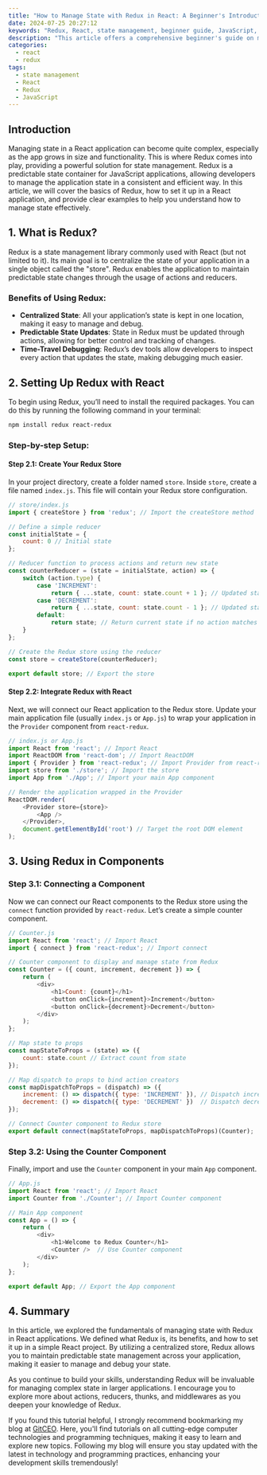 ```yaml
---
title: "How to Manage State with Redux in React: A Beginner's Introduction"
date: 2024-07-25 20:27:12
keywords: "Redux, React, state management, beginner guide, JavaScript, web development"
description: "This article offers a comprehensive beginner's guide on managing state using Redux in React applications. It explains what Redux is, how to set it up with a simple example, and discusses its core concepts such as actions, reducers, and the store. You will learn the best practices for integrating Redux into your React app and tips for maintaining clean state management. By the end of the article, you'll have a solid understanding of how Redux enhances React's state management capabilities, making it a valuable skill for any web developer."
categories:
  - react
  - redux
tags:
  - state management
  - React
  - Redux
  - JavaScript
---
```


## Introduction

Managing state in a React application can become quite complex, especially as the app grows in size and functionality. This is where Redux comes into play, providing a powerful solution for state management. Redux is a predictable state container for JavaScript applications, allowing developers to manage the application state in a consistent and efficient way. In this article, we will cover the basics of Redux, how to set it up in a React application, and provide clear examples to help you understand how to manage state effectively.

<!-- more -->

## 1. What is Redux?

Redux is a state management library commonly used with React (but not limited to it). Its main goal is to centralize the state of your application in a single object called the "store". Redux enables the application to maintain predictable state changes through the usage of actions and reducers.

### Benefits of Using Redux:
- **Centralized State**: All your application’s state is kept in one location, making it easy to manage and debug.
- **Predictable State Updates**: State in Redux must be updated through actions, allowing for better control and tracking of changes.
- **Time-Travel Debugging**: Redux’s dev tools allow developers to inspect every action that updates the state, making debugging much easier.

## 2. Setting Up Redux with React

To begin using Redux, you’ll need to install the required packages. You can do this by running the following command in your terminal:

```bash
npm install redux react-redux
```

### Step-by-step Setup:

#### Step 2.1: Create Your Redux Store

In your project directory, create a folder named `store`. Inside `store`, create a file named `index.js`. This file will contain your Redux store configuration.

```javascript
// store/index.js
import { createStore } from 'redux'; // Import the createStore method

// Define a simple reducer
const initialState = {
    count: 0 // Initial state
};

// Reducer function to process actions and return new state
const counterReducer = (state = initialState, action) => {
    switch (action.type) {
        case 'INCREMENT':
            return { ...state, count: state.count + 1 }; // Updated state
        case 'DECREMENT':
            return { ...state, count: state.count - 1 }; // Updated state
        default:
            return state; // Return current state if no action matches
    }
};

// Create the Redux store using the reducer
const store = createStore(counterReducer);

export default store; // Export the store
```

#### Step 2.2: Integrate Redux with React

Next, we will connect our React application to the Redux store. Update your main application file (usually `index.js` or `App.js`) to wrap your application in the `Provider` component from `react-redux`.

```javascript
// index.js or App.js
import React from 'react'; // Import React
import ReactDOM from 'react-dom'; // Import ReactDOM
import { Provider } from 'react-redux'; // Import Provider from react-redux
import store from './store'; // Import the store
import App from './App'; // Import your main App component

// Render the application wrapped in the Provider
ReactDOM.render(
    <Provider store={store}> 
        <App /> 
    </Provider>,
    document.getElementById('root') // Target the root DOM element
);
```

## 3. Using Redux in Components

### Step 3.1: Connecting a Component

Now we can connect our React components to the Redux store using the `connect` function provided by `react-redux`. Let’s create a simple counter component.

```javascript
// Counter.js
import React from 'react'; // Import React
import { connect } from 'react-redux'; // Import connect

// Counter component to display and manage state from Redux
const Counter = ({ count, increment, decrement }) => {
    return (
        <div>
            <h1>Count: {count}</h1>
            <button onClick={increment}>Increment</button>
            <button onClick={decrement}>Decrement</button>
        </div>
    );
};

// Map state to props
const mapStateToProps = (state) => ({
    count: state.count // Extract count from state
});

// Map dispatch to props to bind action creators
const mapDispatchToProps = (dispatch) => ({
    increment: () => dispatch({ type: 'INCREMENT' }), // Dispatch increment action
    decrement: () => dispatch({ type: 'DECREMENT' })  // Dispatch decrement action
});

// Connect Counter component to Redux store
export default connect(mapStateToProps, mapDispatchToProps)(Counter);
```

### Step 3.2: Using the Counter Component

Finally, import and use the `Counter` component in your main `App` component.

```javascript
// App.js
import React from 'react'; // Import React
import Counter from './Counter'; // Import Counter component

// Main App component
const App = () => {
    return (
        <div>
            <h1>Welcome to Redux Counter</h1>
            <Counter />  // Use Counter component
        </div>
    );
};

export default App; // Export the App component
```

## 4. Summary

In this article, we explored the fundamentals of managing state with Redux in React applications. We defined what Redux is, its benefits, and how to set it up in a simple React project. By utilizing a centralized store, Redux allows you to maintain predictable state management across your application, making it easier to manage and debug your state.

As you continue to build your skills, understanding Redux will be invaluable for managing complex state in larger applications. I encourage you to explore more about actions, reducers, thunks, and middlewares as you deepen your knowledge of Redux.

If you found this tutorial helpful, I strongly recommend bookmarking my blog at [GitCEO](https://gitceo.com). Here, you'll find tutorials on all cutting-edge computer technologies and programming techniques, making it easy to learn and explore new topics. Following my blog will ensure you stay updated with the latest in technology and programming practices, enhancing your development skills tremendously!